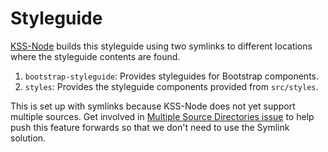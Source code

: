# Styleguide

[KSS-Node](http://kss-node.github.io/kss-node/) builds this styleguide using two
symlinks to different locations where the styleguide contents are found.

1. `bootstrap-styleguide`: Provides styleguides for Bootstrap components.
2. `styles`: Provides the styleguide components provided from `src/styles`.

This is set up with symlinks because KSS-Node does not yet support multiple
sources. Get involved in [Multiple Source Directories issue](https://github.com/kss-node/kss-node/issues/136)
to help push this feature forwards so that we don't need to use the Symlink
solution.
